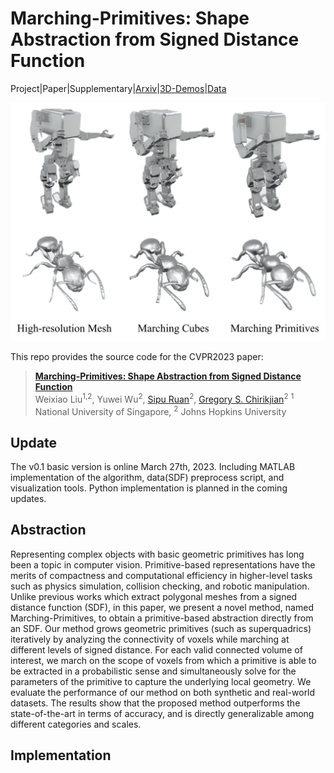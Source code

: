 # Marching-Primitives: Shape Abstraction from Signed Distance Function
Project|Paper|Supplementary|[Arxiv](https://arxiv.org/abs/2303.13190)|[3D-Demos](/MATLAB/examples)|[Data](/MATLAB/data)

<img src="/MATLAB/examples/example.jpg" alt="example" width="600"/>

This repo provides the source code for the CVPR2023 paper:
> [**Marching-Primitives: Shape Abstraction from Signed Distance Function**](https://arxiv.org/abs/2303.13190 "ArXiv version of the paper.")  
> Weixiao Liu<sup>1,2</sup>, Yuwei Wu<sup>2</sup>, [Sipu Ruan](https://ruansp.github.io/)<sup>2</sup>, [Gregory S. Chirikjian](https://cde.nus.edu.sg/me/staff/chirikjian-gregory-s/)<sup>2</sup>
> <sup>1</sup> National University of Singapore, <sup>2</sup> Johns Hopkins University

## Update
The v0.1 basic version is online March 27th, 2023. Including MATLAB implementation of the algorithm, data(SDF) preprocess script, and visualization tools.
Python implementation is planned in the coming updates.

## Abstraction
Representing complex objects with basic geometric primitives has long been a topic in computer vision. Primitive-based representations have the merits of compactness and computational efficiency in higher-level tasks such as physics simulation, collision checking, and robotic manipulation. Unlike previous works which extract polygonal meshes from a signed distance function (SDF), in this paper, we present a novel method, named Marching-Primitives, to obtain a primitive-based abstraction directly from an SDF. Our method grows geometric primitives (such as superquadrics) iteratively by analyzing the connectivity of voxels while marching at different levels of signed distance. For each valid connected volume of interest, we march on the scope of voxels from which a primitive is able to be extracted in a probabilistic sense and simultaneously solve for the parameters of the primitive to capture the underlying local geometry. We evaluate the performance of our method on both synthetic and real-world datasets. The results show that the proposed method outperforms the state-of-the-art in terms of accuracy, and is directly generalizable among different categories and scales.

## Implementation

